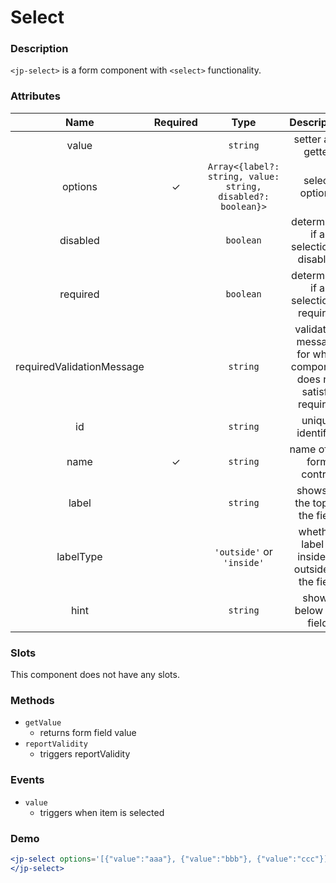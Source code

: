 # Select

### Description

`<jp-select>` is a form component with `<select>` functionality.

### Attributes

| **Name** | **Required** | **Type** | **Description** |
| :----: | :----: | :----: | :---: |
| value | | `string` | setter and getter |
| options | ✓ | `Array<{label?: string, value: string, disabled?: boolean}>` | select options |
| disabled | | `boolean` | determines if a selection is disabled |
| required | | `boolean` | determines if a selection is required |
| requiredValidationMessage | | `string` | validation message for when component does not satisfy required |
| id | | `string`| unique identifier |
| name | ✓ | `string` |  name of the form control |
| label | | `string` | shows at the top of the field |
| labelType | | `'outside'` or `'inside'` | whether label is inside or outside of the field |
| hint | | `string` | shows below the field |

### Slots

This component does not have any slots.

### Methods
- `getValue` 
  - returns form field value
- `reportValidity` 
  - triggers reportValidity

### Events

- `value` 
  - triggers when item is selected

### Demo

```jsx live
<jp-select options='[{"value":"aaa"}, {"value":"bbb"}, {"value":"ccc"}]' label="Select">
</jp-select>
```
